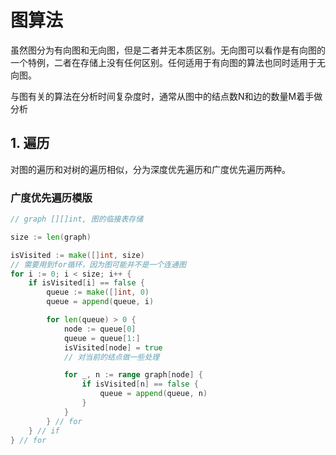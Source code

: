 # 图算法

虽然图分为有向图和无向图，但是二者并无本质区别。无向图可以看作是有向图的一个特例，二者在存储上没有任何区别。任何适用于有向图的算法也同时适用于无向图。

与图有关的算法在分析时间复杂度时，通常从图中的结点数N和边的数量M着手做分析

## 1. 遍历

对图的遍历和对树的遍历相似，分为深度优先遍历和广度优先遍历两种。

### 广度优先遍历模版

```Go
// graph [][]int, 图的临接表存储

size := len(graph)

isVisited := make([]int, size)
// 需要用到for循环，因为图可能并不是一个连通图
for i := 0; i < size; i++ {
    if isVisited[i] == false {
        queue := make([]int, 0)
        queue = append(queue, i)

        for len(queue) > 0 {
            node := queue[0]
            queue = queue[1:]
            isVisited[node] = true
            // 对当前的结点做一些处理

            for _, n := range graph[node] {
                if isVisited[n] == false {
                    queue = append(queue, n)
                }
            }
        } // for
    } // if
} // for

```
